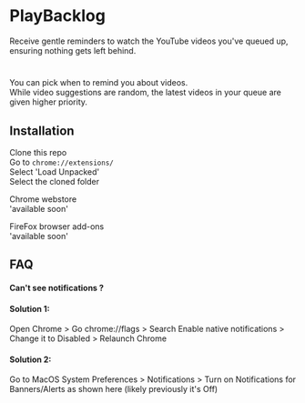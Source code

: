 
# PlayBacklog

Receive gentle reminders to watch the YouTube videos you've queued up, ensuring nothing gets left behind. 

#
You can pick when to remind you about videos.\
While video suggestions are random, the latest videos in your queue are given higher priority.
## Installation

Clone this repo\
Go to `chrome://extensions/` \
Select 'Load Unpacked'\
Select the cloned folder

Chrome webstore\
'available soon'
    
FireFox browser add-ons\
'available soon'
## FAQ

#### Can't see notifications ?
#### Solution 1:
Open Chrome > Go chrome://flags > Search Enable native notifications > Change it to Disabled > Relaunch Chrome

#### Solution 2:
Go to MacOS System Preferences > Notifications > Turn on Notifications for Banners/Alerts as shown here (likely previously it's Off)

